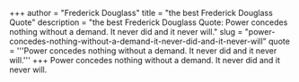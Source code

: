 +++
author = "Frederick Douglass"
title = "the best Frederick Douglass Quote"
description = "the best Frederick Douglass Quote: Power concedes nothing without a demand. It never did and it never will."
slug = "power-concedes-nothing-without-a-demand-it-never-did-and-it-never-will"
quote = '''Power concedes nothing without a demand. It never did and it never will.'''
+++
Power concedes nothing without a demand. It never did and it never will.
